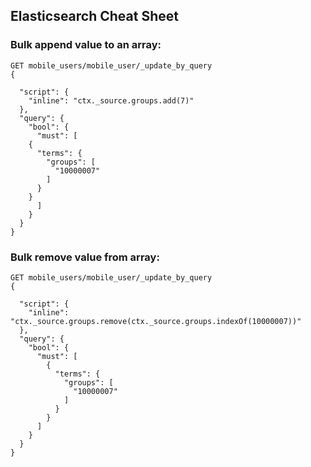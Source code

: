 ## Elasticsearch Cheat Sheet

### Bulk append value to an array:
    GET mobile_users/mobile_user/_update_by_query
	{
	  
	  "script": {
	    "inline": "ctx._source.groups.add(7)"
	  },
	  "query": {
	    "bool": {
	      "must": [
		{
		  "terms": {
		    "groups": [
		      "10000007"
		    ]
		  }
		}
	      ]
	    }
	  }
	}
	
### Bulk remove value from array:

	GET mobile_users/mobile_user/_update_by_query
	{
	  
	  "script": {
	    "inline": "ctx._source.groups.remove(ctx._source.groups.indexOf(10000007))"
	  },
	  "query": {
	    "bool": {
	      "must": [
			{
			  "terms": {
			    "groups": [
			      "10000007"
			    ]
			  }
			}
	      ]
	    }
	  }
	}
